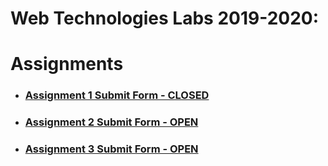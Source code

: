 # Web Technologies Labs 2019-2020:

# Assignments 

- ### [Assignment 1 Submit Form - CLOSED](https://forms.gle/Wq9TSZgdKDYDjN7s5)
- ### [Assignment 2 Submit Form - OPEN](https://forms.gle/BZC7qXN2zJEKcmXT7)
- ### [Assignment 3 Submit Form - OPEN](https://forms.gle/UJCQXM5rwzNTqHoB6)